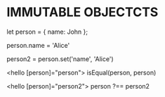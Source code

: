 # IMMUTABLE OBJECTCTS


let person = {
    name: John
};

person.name = 'Alice'


person2 = person.set('name', 'Alice')



<hello [person]="person">
isEqual(person, person)


<hello [person]="person2">
person ?== person2